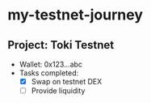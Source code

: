 # my-testnet-journey
## Project: Toki Testnet
- Wallet: 0x123...abc
- Tasks completed:
  - [x] Swap on testnet DEX
  - [ ] Provide liquidity
